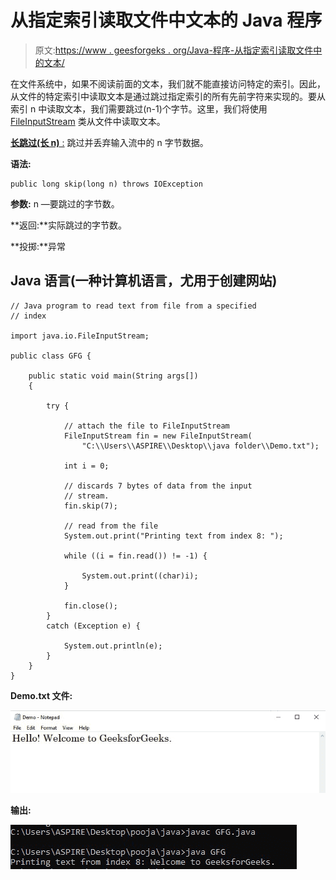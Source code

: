# 从指定索引读取文件中文本的 Java 程序

> 原文:[https://www . geesforgeks . org/Java-程序-从指定索引读取文件中的文本/](https://www.geeksforgeeks.org/java-program-to-read-text-from-file-from-a-specified-index/)

在文件系统中，如果不阅读前面的文本，我们就不能直接访问特定的索引。因此，从文件的特定索引中读取文本是通过跳过指定索引的所有先前字符来实现的。要从索引 n 中读取文本，我们需要跳过(n-1)个字节。这里，我们将使用 [FileInputStream](https://www.geeksforgeeks.org/java-io-fileinputstream-class-java/) 类从文件中读取文本。

[**长跳过(长 n)** :](https://www.geeksforgeeks.org/bufferedreader-skiplong-method-in-java-with-examples/) 跳过并丢弃输入流中的 n 字节数据。

**语法:**

```
public long skip(long n) throws IOException
```

**参数:** n —要跳过的字节数。

**返回:**实际跳过的字节数。

**投掷:**异常

## Java 语言(一种计算机语言，尤用于创建网站)

```
// Java program to read text from file from a specified
// index

import java.io.FileInputStream;

public class GFG {

    public static void main(String args[])
    {

        try {

            // attach the file to FileInputStream
            FileInputStream fin = new FileInputStream(
                "C:\\Users\\ASPIRE\\Desktop\\java folder\\Demo.txt");

            int i = 0;

            // discards 7 bytes of data from the input
            // stream.
            fin.skip(7);

            // read from the file
            System.out.print("Printing text from index 8: ");

            while ((i = fin.read()) != -1) {

                System.out.print((char)i);
            }

            fin.close();
        }
        catch (Exception e) {

            System.out.println(e);
        }
    }
}
```

**Demo.txt 文件:**

![](img/1edc490ec3d6e2e2ea5507002ee5a745.png)

**输出:**

![](img/3a6fe7d2682d3fc9db4c4fb643e70391.png)